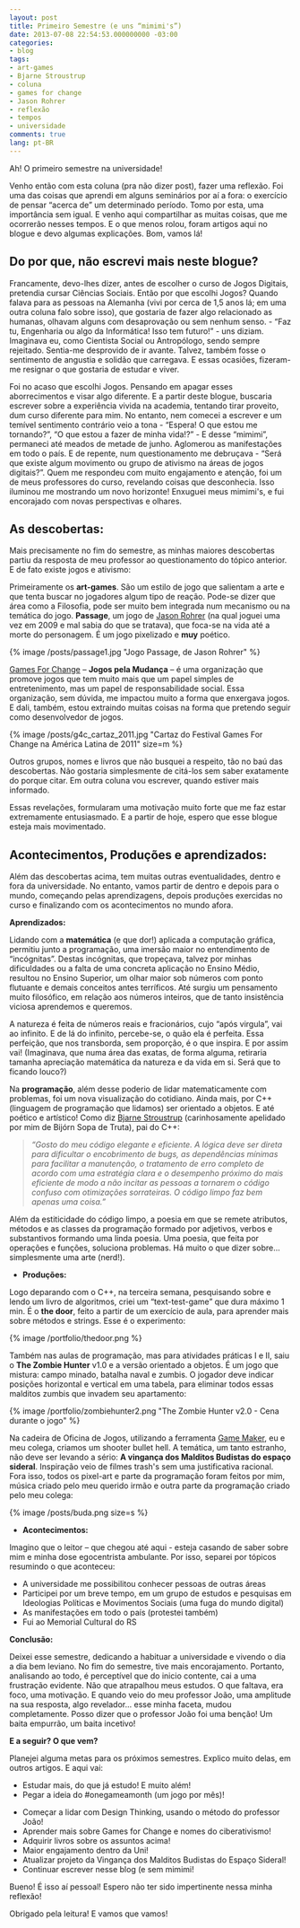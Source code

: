 ```yaml
---
layout: post
title: Primeiro Semestre (e uns “mimimi's”)
date: 2013-07-08 22:54:53.000000000 -03:00
categories:
- blog
tags:
- art-games
- Bjarne Stroustrup
- coluna
- games for change
- Jason Rohrer
- reflexão
- tempos
- universidade
comments: true
lang: pt-BR
---
```

Ah! O primeiro semestre na universidade!

Venho então com esta coluna (pra não dizer post), fazer uma reflexão. Foi uma das coisas que aprendi em alguns seminários por aí a fora: o exercício de pensar “acerca de” um determinado período. Tomo por esta, uma importância sem igual. E venho aqui compartilhar as muitas coisas, que me ocorrerão nesses tempos. E o que menos rolou, foram artigos aqui no blogue e devo algumas explicações. Bom, vamos lá!

## Do por que, não escrevi mais neste blogue?

Francamente, devo-lhes dizer, antes de escolher o curso de Jogos Digitais, pretendia cursar Ciências Sociais. Então por que escolhi Jogos? Quando falava para as pessoas na Alemanha (vivi por cerca de 1,5 anos lá; em uma outra coluna falo sobre isso), que gostaria de fazer algo relacionado as humanas, olhavam alguns com desaprovação ou sem nenhum senso. - “Faz tu, Engenharia ou algo da Informática! Isso tem futuro!” - uns diziam. Imaginava eu, como Cientista Social ou Antropólogo, sendo sempre rejeitado. Sentia-me desprovido de ir avante. Talvez, também fosse o sentimento de angustia e solidão que carregava. E essas ocasiões, fizeram-me resignar o que gostaria de estudar e viver.

Foi no acaso que escolhi Jogos. Pensando em apagar esses aborrecimentos e visar algo diferente. E a partir deste blogue, buscaria escrever sobre a experiência vivida na academia, tentando tirar proveito, dum curso diferente para mim. No entanto, nem comecei a escrever e um temível sentimento contrário veio a tona - “Espera! O que estou me tornando?”, “O que estou a fazer de minha vida!?” - E desse “mimimi”, permaneci até meados de metade de junho. Aglomerou as manifestações em todo o país. E de repente, num questionamento me debruçava - “Será que existe algum movimento ou grupo de ativismo na áreas de jogos digitais?”. Quem me respondeu com muito engajamento e atenção, foi um de meus professores do curso, revelando coisas que desconhecia. Isso iluminou me mostrando um novo horizonte! Enxuguei meus mimimi's, e fui encorajado com novas perspectivas e olhares.

## As descobertas:

Mais precisamente no fim do semestre, as minhas maiores descobertas partiu da resposta de meu professor ao questionamento do tópico anterior. E de fato existe jogos e ativismo:

Primeiramente os **art-games**. São um estilo de jogo que salientam a arte e que tenta buscar no jogadores algum tipo de reação. Pode-se dizer que área como a Filosofia, pode ser muito bem integrada num mecanismo ou na temática do jogo. __Passage__, um jogo de <a class="zem_slink" title="Jason Rohrer" href="http://www.jasonrohrer.n3.net" target="_blank" rel="homepage">Jason Rohrer</a> (na qual joguei uma vez em 2009 e mal sabia do que se tratava), que foca-se na vida até a morte do personagem. É um jogo pixelizado e __muy__ poético.

{% image /posts/passage1.jpg "Jogo Passage, de Jason Rohrer" %}

<a class="zem_slink" title="Games for Change" href="http://www.gamesforchange.org/" target="_blank" rel="homepage">Games For Change</a> – <strong>Jogos pela Mudança</strong> – é uma organização que promove jogos que tem muito mais que um papel simples de entretenimento, mas um papel de responsabilidade social. Essa organização, sem dúvida, me impactou muito a forma que enxergava jogos. E dali, também, estou extraindo muitas coisas na forma que pretendo seguir como desenvolvedor de jogos.

{% image /posts/g4c_cartaz_2011.jpg "Cartaz do Festival Games For Change na América Latina de 2011" size=m %}

Outros grupos, nomes e livros que não busquei a respeito, tão no baú das descobertas. Não gostaria simplesmente de citá-los sem saber exatamente do porque citar. Em outra coluna vou escrever, quando estiver mais informado.

Essas revelações, formularam uma motivação muito forte que me faz estar extremamente entusiasmado. E a partir de hoje, espero que esse blogue esteja mais movimentado.

## Acontecimentos, Produções e aprendizados:

Além das descobertas acima, tem muitas outras eventualidades, dentro e fora da universidade. No entanto, vamos partir de dentro e depois para o mundo, começando pelas aprendizagens, depois produções exercidas no curso e finalizando com os acontecimentos no mundo afora.

__Aprendizados:__

Lidando com a **matemática** (e que dor!) aplicada a computação gráfica, permitiu junto a programação, uma imersão maior no entendimento de “incógnitas”. Destas incógnitas, que tropeçava, talvez por minhas dificuldades ou a falta de uma concreta aplicação no Ensino Médio, resultou no Ensino Superior, um olhar maior sob números com ponto flutuante e demais conceitos antes terríficos. Até surgiu um pensamento muito filosófico, em relação aos números inteiros, que de tanto insistência viciosa aprendemos e queremos.

A natureza é feita de números reais e fracionários, cujo “após virgula”, vai ao infinito. E de lá do infinito, percebe-se, o quão ela é perfeita. Essa perfeição, que nos transborda, sem proporção, é o que inspira. E por assim vai! (Imaginava, que numa área das exatas, de forma alguma, retiraria tamanha apreciação matemática da natureza e da vida em si. Será que to ficando louco?)

Na **programação**, além desse poderio de lidar matematicamente com problemas, foi um nova visualização do cotidiano. Ainda mais, por C++ (linguagem de programação que lidamos) ser orientado a objetos. E até poético e artístico! Como diz <a class="zem_slink" title="Bjarne Stroustrup" href="http://www.stroustrup.com" target="_blank" rel="homepage">Bjarne Stroustrup</a> (carinhosamente apelidado por mim de Bijórn Sopa de Truta), pai do C++:

> _“Gosto do meu código elegante e eficiente. A lógica deve ser direta para dificultar o encobrimento de bugs, as dependências mínimas para facilitar a manutenção, o tratamento de erro completo de acordo com uma estratégia clara e o desempenho próximo do mais eficiente de modo a não incitar as pessoas a tornarem o código confuso com otimizações sorrateiras. O código limpo faz bem apenas uma coisa.”_

Além da estiticidade do código limpo, a poesia em que se remete atributos, métodos e as classes da programação formado por adjetivos, verbos e substantivos formando uma linda poesia. Uma poesia, que feita por operações e funções, soluciona problemas. Há muito o que dizer sobre... simplesmente uma arte (nerd!).

*  __Produções:__

Logo deparando com o C++, na terceira semana, pesquisando sobre e lendo um livro de algoritmos, criei um “text-test-game” que dura máximo 1 min. É o **the door**, feito a partir de um exercício de aula, para aprender mais sobre métodos e strings. Esse é o experimento:

{% image /portfolio/thedoor.png %}

Também nas aulas de programação, mas para atividades práticas I e II, saiu o <strong>The Zombie Hunter</strong> v1.0 e a versão orientado a objetos. É um jogo que mistura: campo minado, batalha naval e zumbis. O jogador deve indicar posições horizontal e vertical em uma tabela, para eliminar todos essas malditos zumbis que invadem seu apartamento:

{% image /portfolio/zombiehunter2.png "The Zombie Hunter v2.0 - Cena durante o jogo" %}

Na cadeira de Oficina de Jogos, utilizando a ferramenta <a class="zem_slink" title="Game Maker" href="http://www.yoyogames.com/" target="_blank" rel="homepage">Game Maker</a>, eu e meu colega, criamos um shooter bullet hell. A temática, um tanto estranho, não deve ser levando a sério: <strong>A vingança dos Malditos Budistas do espaço sideral</strong>. Inspiração veio de filmes trash's sem uma justificativa racional. Fora isso, todos os pixel-art e parte da programação foram feitos por mim, música criado pelo meu querido irmão e outra parte da programação criado pelo meu colega:

{% image /posts/buda.png size=s %}

* __Acontecimentos:__

Imagino que o leitor – que chegou até aqui - esteja casando de saber sobre mim e minha dose egocentrista ambulante. Por isso, separei por tópicos resumindo o que aconteceu:

* A universidade me possibilitou conhecer pessoas de outras áreas
* Participei por um breve tempo, em um grupo de estudos e pesquisas em Ideologias Políticas e Movimentos Sociais (uma fuga do mundo digital)
* As manifestações em todo o país (protestei também)
* Fui ao Memorial Cultural do RS

**Conclusão:**

Deixei esse semestre, dedicando a habituar a universidade e vivendo o dia a dia bem leviano. No fim do semestre, tive mais encorajamento. Portanto, analisando ao todo, é perceptível que do inicio contente, cai a uma frustração evidente. Não que atrapalhou meus estudos. O que faltava, era foco, uma motivação. E quando veio do meu professor João, uma amplitude na sua resposta, algo revelador... esse minha faceta, mudou completamente. Posso dizer que o professor João foi uma benção! Um baita empurrão, um baita incetivo!

**E a seguir? O que vem?**

Planejei alguma metas para os próximos semestres. Explico muito delas, em outros artigos. E aqui vai:

*  Estudar mais, do que já estudo! E muito além!
*  Pegar a ideia do #onegameamonth (um jogo por mês)!
- Começar a lidar com Design Thinking, usando o método do professor João!
- Aprender mais sobre Games for Change e nomes do ciberativismo!
- Adquirir livros sobre os assuntos acima!
- Maior engajamento dentro da Uni!
- Atualizar projeto da Vingança dos Malditos Budistas do Espaço Sideral!
- Continuar escrever nesse blog (e sem mimimi!

Bueno! É isso aí pessoal! Espero não ter sido impertinente nessa minha reflexão!

Obrigado pela leitura! E vamos que vamos!
